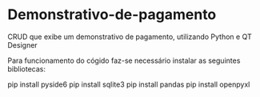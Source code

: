 # Demonstrativo-de-pagamento
CRUD que exibe um demonstrativo de pagamento, utilizando Python e QT Designer

Para funcionamento do cógido faz-se necessário instalar as seguintes bibliotecas:

pip install pyside6
pip install sqlite3
pip install pandas
pip install openpyxl
